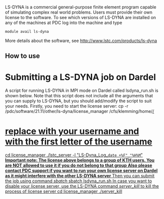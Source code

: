 LS-DYNA is a commercial general-purpose finite element program capable of simulating complex real world problems. Users must provide their own license to the software.
To see which versions of LS-DYNA are installed on any of the machines at PDC log into the machine and type 
```
module avail ls-dyna
```
More details about the software, see
http://www.lstc.com/products/ls-dyna


## How to use


# Submitting a LS-DYNA job on Dardel
A script for running LS-DYNA in MPI mode on Dardel called lsdyna_run.sh is shown below.
Note that this script does not include all the arguments that you can supply to LS-DYNA, but you should add/modify the script to suit your needs.
Firstly, you need to start the license server:
cp -r /pdc/software/21.11/other/ls-dyna/license_manager /cfs/klemming/home/<u>/<username>
# replace <username> with your username and <u> with the first letter of the username
cd license_manager
./lstc_server -l "LS-Dyna_Log_`date +%F"_"%H%M`"
**Important note: The license above belongs to a group of KTH users. You are NOT allowed to use it if you do not belong to that group**
**Also please contact PDC support if you want to run your own license server on Dardel as it might interfere with the other LS-DYNA server**
Then you can submit the job using command *sbatch*
sbatch lsdyna_run.sh
In case you want to disable your license server, use the LS-DYNA command *server_kill* to kill the process of license server
cd license_manager
./server_kill


